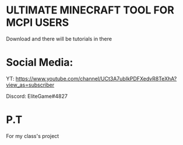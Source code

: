 # ULTIMATE MINECRAFT TOOL FOR MCPI USERS
Download and there will be tutorials in there
# Social Media:
YT: https://www.youtube.com/channel/UCt3A7ubIkPDFXedvR8TeXhA?view_as=subscriber
 
Discord: EliteGame#4827
# P.T 
For my class's project
